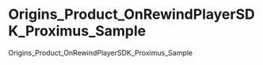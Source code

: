 # Origins_Product_OnRewindPlayerSDK_Proximus_Sample
Origins_Product_OnRewindPlayerSDK_Proximus_Sample
